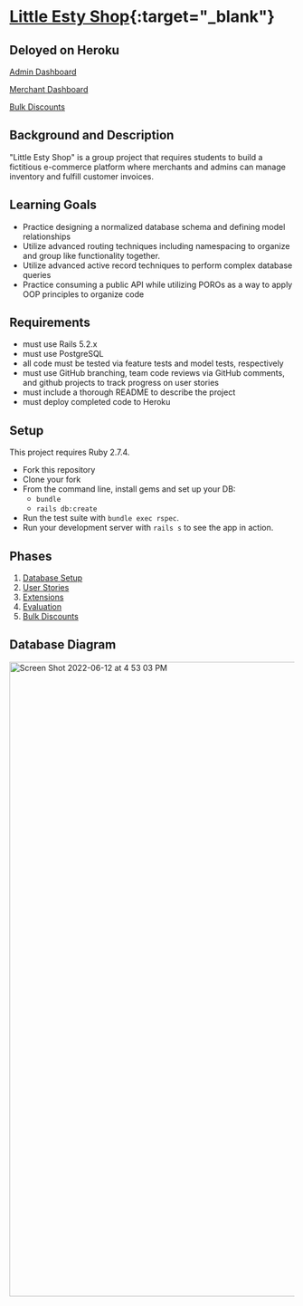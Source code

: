 # [Little Esty Shop](https://little-esty-shop-rz.herokuapp.com/admin){:target="\_blank"}

## Deloyed on Heroku
[Admin Dashboard](https://little-esty-shop-rz.herokuapp.com/admin)

[Merchant Dashboard](https://little-esty-shop-rz.herokuapp.com/merchants/1/dashboard)

[Bulk Discounts](https://little-esty-shop-rz.herokuapp.com/merchants/1/discounts)

## Background and Description

"Little Esty Shop" is a group project that requires students to build a fictitious e-commerce platform where merchants and admins can manage inventory and fulfill customer invoices.

## Learning Goals
- Practice designing a normalized database schema and defining model relationships
- Utilize advanced routing techniques including namespacing to organize and group like functionality together.
- Utilize advanced active record techniques to perform complex database queries
- Practice consuming a public API while utilizing POROs as a way to apply OOP principles to organize code

## Requirements
- must use Rails 5.2.x
- must use PostgreSQL
- all code must be tested via feature tests and model tests, respectively
- must use GitHub branching, team code reviews via GitHub comments, and github projects to track progress on user stories
- must include a thorough README to describe the project
- must deploy completed code to Heroku

## Setup

This project requires Ruby 2.7.4.

* Fork this repository
* Clone your fork
* From the command line, install gems and set up your DB:
    * `bundle`
    * `rails db:create`
* Run the test suite with `bundle exec rspec`.
* Run your development server with `rails s` to see the app in action.

## Phases

1. [Database Setup](./doc/db_setup.md)
1. [User Stories](./doc/user_stories.md)
1. [Extensions](./doc/extensions.md)
1. [Evaluation](./doc/evaluation.md)
1. [Bulk Discounts](https://backend.turing.edu/module2/projects/bulk_discounts)

## Database Diagram

<img width="1121" alt="Screen Shot 2022-06-12 at 4 53 03 PM" src="https://user-images.githubusercontent.com/99001315/173256799-42408dcb-aff3-4c13-87bf-a91c7e163e16.png">




